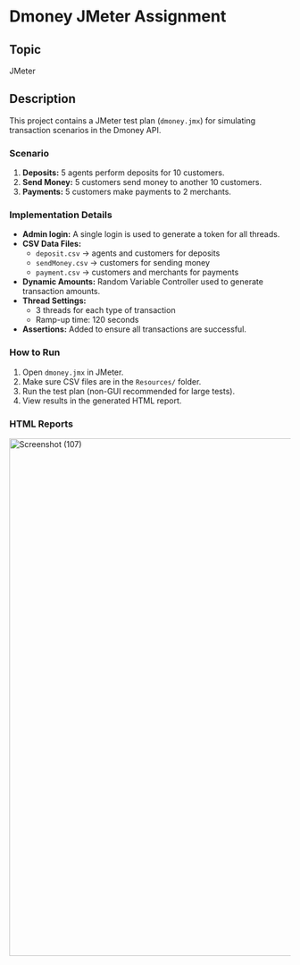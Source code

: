 # Dmoney JMeter Assignment 

## Topic
JMeter

## Description
This project contains a JMeter test plan (`dmoney.jmx`) for simulating transaction scenarios in the Dmoney API.

### Scenario
1. **Deposits:** 5 agents perform deposits for 10 customers.
2. **Send Money:** 5 customers send money to another 10 customers.
3. **Payments:** 5 customers make payments to 2 merchants.

### Implementation Details
- **Admin login:** A single login is used to generate a token for all threads.
- **CSV Data Files:** 
  - `deposit.csv` → agents and customers for deposits
  - `sendMoney.csv` → customers for sending money
  - `payment.csv` → customers and merchants for payments
- **Dynamic Amounts:** Random Variable Controller used to generate transaction amounts.
- **Thread Settings:** 
  - 3 threads for each type of transaction
  - Ramp-up time: 120 seconds
- **Assertions:** Added to ensure all transactions are successful.



### How to Run
1. Open `dmoney.jmx` in JMeter.
2. Make sure CSV files are in the `Resources/` folder.
3. Run the test plan (non-GUI recommended for large tests).
4. View results in the generated HTML report.

### HTML Reports 

<img width="1910" height="926" alt="Screenshot (107)" src="https://github.com/user-attachments/assets/2313be44-2c0a-4790-a86a-6200f69e16a5" />
